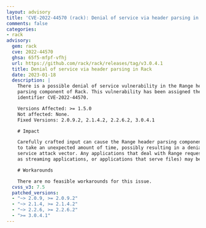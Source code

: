 ```yaml
---
layout: advisory
title: 'CVE-2022-44570 (rack): Denial of service via header parsing in Rack'
comments: false
categories:
- rack
advisory:
  gem: rack
  cve: 2022-44570
  ghsa: 65f5-mfpf-vfhj
  url: https://github.com/rack/rack/releases/tag/v3.0.4.1
  title: Denial of service via header parsing in Rack
  date: 2023-01-18
  description: |
    There is a possible denial of service vulnerability in the Range header
    parsing component of Rack. This vulnerability has been assigned the CVE
    identifier CVE-2022-44570.

    Versions Affected: >= 1.5.0
    Not affected: None.
    Fixed Versions: 2.0.9.2, 2.1.4.2, 2.2.6.2, 3.0.4.1

    # Impact

    Carefully crafted input can cause the Range header parsing component in Rack
    to take an unexpected amount of time, possibly resulting in a denial of
    service attack vector. Any applications that deal with Range requests (such
    as streaming applications, or applications that serve files) may be impacted.

    # Workarounds

    There are no feasible workarounds for this issue.
  cvss_v3: 7.5
  patched_versions:
  - "~> 2.0.9, >= 2.0.9.2"
  - "~> 2.1.4, >= 2.1.4.2"
  - "~> 2.2.6, >= 2.2.6.2"
  - ">= 3.0.4.1"
---
```

